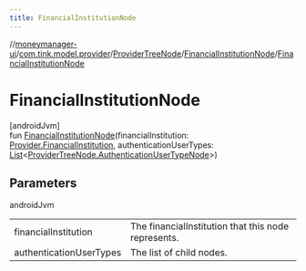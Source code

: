 ```yaml
---
title: FinancialInstitutionNode
---
```

//[moneymanager-ui](../../../../index.html)/[com.tink.model.provider](../../index.html)/[ProviderTreeNode](../index.html)/[FinancialInstitutionNode](index.html)/[FinancialInstitutionNode](-financial-institution-node.html)



# FinancialInstitutionNode



[androidJvm]\
fun [FinancialInstitutionNode](-financial-institution-node.html)(financialInstitution: [Provider.FinancialInstitution](../../-provider/-financial-institution/index.html), authenticationUserTypes: [List](https://kotlinlang.org/api/latest/jvm/stdlib/kotlin.collections/-list/index.html)&lt;[ProviderTreeNode.AuthenticationUserTypeNode](../-authentication-user-type-node/index.html)&gt;)



## Parameters


androidJvm

| | |
|---|---|
| financialInstitution | The financialInstitution that this node represents. |
| authenticationUserTypes | The list of child nodes. |




